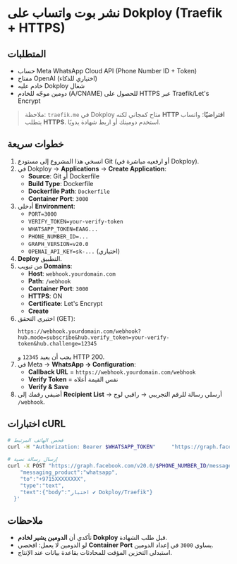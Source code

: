 # نشر بوت واتساب على Dokploy (Traefik + HTTPS)

## المتطلبات
- حساب Meta WhatsApp Cloud API (Phone Number ID + Token)
- مفتاح OpenAI (اختياري للذكاء)
- خادم عليه Dokploy شغال
- دومين موجّه للخادم (A/CNAME) للحصول على HTTPS عبر Traefik/Let's Encrypt

> ملاحظة: `traefik.me` في Dokploy متاح كمجاني لكنه **HTTP افتراضيًا**؛ واتساب يتطلب **HTTPS**. استخدم دومينك أو اربط شهادة يدويًا.

## خطوات سريعة
1) انسخي هذا المشروع إلى مستودع Git (أو ارفعيه مباشرة في Dokploy).
2) في Dokploy → **Applications** → **Create Application**:
   - **Source**: Git أو Dockerfile
   - **Build Type**: Dockerfile
   - **Dockerfile Path**: `Dockerfile`
   - **Container Port**: `3000`
3) أدخلي **Environment**:
   - `PORT=3000`
   - `VERIFY_TOKEN=your-verify-token`
   - `WHATSAPP_TOKEN=EAAG...`
   - `PHONE_NUMBER_ID=...`
   - `GRAPH_VERSION=v20.0`
   - `OPENAI_API_KEY=sk-...` (اختياري)
4) **Deploy** التطبيق.
5) من تبويب **Domains**:
   - **Host**: `webhook.yourdomain.com`
   - **Path**: `/webhook`
   - **Container Port**: `3000`
   - **HTTPS**: ON
   - **Certificate**: Let's Encrypt
   - **Create**
6) اختبري التحقق (GET):
   ```
   https://webhook.yourdomain.com/webhook?hub.mode=subscribe&hub.verify_token=your-verify-token&hub.challenge=12345
   ```
   يجب أن يعيد `12345` و HTTP 200.
7) في Meta → **WhatsApp → Configuration**:
   - **Callback URL** = `https://webhook.yourdomain.com/webhook`
   - **Verify Token** = نفس القيمة أعلاه
   - **Verify & Save**
8) أضيفي رقمك إلى **Recipient List** → أرسلي رسالة للرقم التجريبي → راقبي لوج `/webhook`.

## اختبارات cURL
```bash
# فحص الهاتف المرتبط
curl -H "Authorization: Bearer $WHATSAPP_TOKEN"     "https://graph.facebook.com/v20.0/$PHONE_NUMBER_ID?fields=id,display_phone_number,verified_name"

# إرسال رسالة نصية
curl -X POST "https://graph.facebook.com/v20.0/$PHONE_NUMBER_ID/messages"     -H "Authorization: Bearer $WHATSAPP_TOKEN"     -H "Content-Type: application/json"     -d '{
    "messaging_product":"whatsapp",
    "to":"+9715XXXXXXXX",
    "type":"text",
    "text":{"body":"اختبار ✔️ Dokploy/Traefik"}
  }'
```

## ملاحظات
- تأكدي أن **الدومين يشير لخادم Dokploy** قبل طلب الشهادة.
- لو الدومين لا يعمل: افحصي **Container Port** يساوي `3000` في إعداد الدومين.
- استبدلي التخزين المؤقت للمحادثات بقاعدة بيانات عند الإنتاج.
